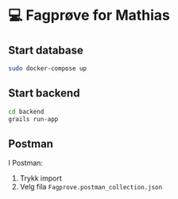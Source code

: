 # :computer: Fagprøve for Mathias

## Start database

```bash
sudo docker-compose up
```

## Start backend

```bash
cd backend
grails run-app
```

## Postman

I Postman:

1. Trykk import
2. Velg fila `Fagprove.postman_collection.json`
